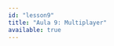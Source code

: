 ```yaml
---
id: "lesson9"
title: "Aula 9: Multiplayer"
available: true
---
```


<script setup lang="ts">
import LessonRenderer from '@/components/lesson/LessonRenderer.vue';
import lessonData from './lesson9.json';
</script>

<LessonRenderer :data="lessonData" />
